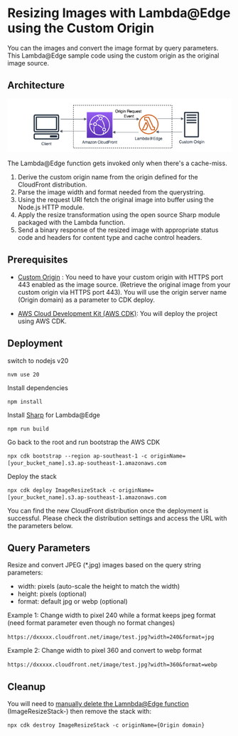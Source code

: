 # Resizing Images with Lambda@Edge using the Custom Origin

You can the images and convert the image format by query parameters.
This Lambda@Edge sample code using the custom origin as the original image source.

## Architecture

![Architecture](architecture.png)

The Lambda@Edge function gets invoked only when there's a cache-miss. 
1. Derive the custom origin name from the origin defined for the CloudFront distribution.
2. Parse the image width and format needed from the querystring.
3. Using the request URI fetch the original image into buffer using the Node.js HTTP module.
4. Apply the resize transformation using the open source Sharp module packaged with the Lambda function.
5. Send a binary response of the resized image with appropriate status code and headers for content type and cache control headers.

## Prerequisites
* [Custom Origin](https://docs.aws.amazon.com/AmazonCloudFront/latest/DeveloperGuide/DownloadDistS3AndCustomOrigins.html#concept_CustomOrigin) : You need to have your custom origin with HTTPS port 443 enabled as the image source. (Retrieve the original image from your custom origin via HTTPS port 443). You will use the origin server name (Origin domain) as a parameter to CDK deploy.

* [AWS Cloud Development Kit (AWS CDK)](https://docs.aws.amazon.com/cdk/v2/guide/getting_started.html): You will deploy the project using AWS CDK.

## Deployment

switch to nodejs v20
```
nvm use 20
```
Install dependencies
```
npm install
```
Install [Sharp](https://sharp.pixelplumbing.com/) for Lambda@Edge
```
npm run build
```
Go back to the root and run bootstrap the AWS CDK
```
npx cdk bootstrap --region ap-southeast-1 -c originName=[your_bucket_name].s3.ap-southeast-1.amazonaws.com
```
Deploy the stack
```
npx cdk deploy ImageResizeStack -c originName=[your_bucket_name].s3.ap-southeast-1.amazonaws.com
```
You can find the new CloudFront distribution once the deployment is successful. Please check the distribution settings and access the URL with the parameters below.

## Query Parameters
Resize and convert JPEG (*.jpg) images based on the query string parameters:
* width: pixels (auto-scale the height to match the width)
* height: pixels (optional)
* format: default jpg or webp (optional)

Example 1: Change width to pixel 240 while a format keeps jpeg format
(need format parameter even though no format changes)

`https://dxxxxx.cloudfront.net/image/test.jpg?width=240&format=jpg`

Example 2: Change width to pixel 360 and convert to webp format

`https://dxxxxx.cloudfront.net/image/test.jpg?width=360&format=webp`

## Cleanup
You will need to [manually delete the Lamnbda@Edge function](https://docs.aws.amazon.com/AmazonCloudFront/latest/DeveloperGuide/lambda-edge-delete-replicas.html) (ImageResizeStack-) then remove the stack with:
```
npx cdk destroy ImageResizeStack -c originName={Origin domain}
```